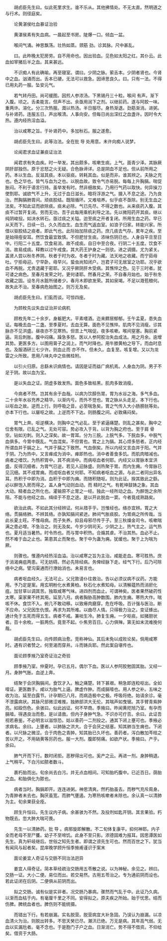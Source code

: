 <!-- { "loadSidebar": true } -->
　　胡卣臣先生曰。似此死里求生。谁不乐从。其他拂情处。不无太直。然明道之与行术。则径庭矣。

　　论黄湛侯吐血暴证治验

　　黄湛侯素有失血病。一晨起至书房。陡爆一口。倾血一盆。

　　喉间气涌。神思飘荡。壮热如蒸。颈筋 劲。诊其脉。尺中甚乱。

　　曰。此昨晚太犯房劳。自不用命也。因出验血。见色如太阳之红。其仆云。此血如宰猪后半之血。其来甚远。

　　不识痴人有此确喻。再至寝室。谓曰。少阴之脉。萦舌本。少阴者肾也。今肾中之血。汹涌而出。舌本已硬。无法可以救急。因谛思良久。曰。只有一法。不得已用丸药一服。坠安元气。

　　若气转丹田。尚可缓图。因煎人参浓汤。下黑锡丹三十粒。喉间 有声。渐下入腹。顷之。舌柔能言。但声不出。余亟用润下之剂。以继前药。遂与阿胶一味。重两许。溶化。分三次热服。溉以热汤。半日服尽。身热渐退。劲筋渐消。进粥。与补肾药。连服五日。声出喉清。人事向安。但每日尚出深红之血盏许。因时令大热。遵内经热淫血溢。

　　治以咸寒之旨。于补肾药中。多加秋石。服之遂愈。

　　胡卣臣先生曰。此等治法。全在批 导 处用意。未许向痴人说梦。

　　论闻君求血证兼痰证治法

　　闻君求有失血疾。时一举发。其出颇多。咳嗽生痰。上气。面青少泽。其脉厥阴肝部独伤。原于忿怒之火无疑。合色脉谛详。总是阴血不足也。但从前所用之药。本以生血。反滋其痰。本以驱痰。转耗其血。似是而非。谁其辨之。夫脉之充也。色之华也。皆气与血为之也。以脱血故。致令气亦易脱。每每上升胸膈。喘促胀闷。不利于语言行持。虽举发有时。然非细故矣。乃用行气药以取快。何异操刀使割耶。诚欲气不上升。无过于血日滋长。暗将浮游之气。摄入不息之途。乃为良治。然胸膈肺胃间。顽痰胶结。既阻循环。又难培养。似乎痰不亟除。别无生血之法矣。不知此证而欲除痰。痰未必除。气已先尽。不得之数也。从来痰药入腹。其痰不过暂开复闭。劳而无功。吾于此每用乘机利导之法。先以微阳药开其痰。继以纯阴峻投。如决水转石。亟过痰之关隘。迨至痰之开者复闭。所用生血之药。早已从天而下。日续一日。久久而血生。血生而气返血室。如浪子归家。转能兴家。所借以驱胶结之痰者。即此气也。此际始加除痰之药。庶几痰去气存。累年之疾。至是始得痊安耳。然饮食最宜致慎。不但肥甘生痰。浓味伤阴已也。人身自平旦至日中。行阳二十五度。饮食易消。故不成痰。自日中至合夜。行阴二十五度。饮食不消。故易成痰。释教以过午戒食。其大药王护身之一则欤。进之调摄。尤为紧关。盖贤人尝以秋冬养阴。秋者于时为收。冬者于时为藏。法天地之收藏。而宁茹毋吐。宁拒毋迎。宁早卧。毋早兴。蛰虫尚知闭户。岂君子可无居室之功耶。况乎欲血不再脱。尤贵退藏于密耶。又况乎厥阴肝木受病。其憔悴之色。见于三时者。犹可诿之病色。至春月发荣之时。更何诿耶。然春月之荣。不自春月始也。始于秋冬收藏之固。设冬月水脏所储者少。春月木即欲发荣。其如泉竭。不足以溉苞稂何。故失此不治。至春病危始图之。则万无及矣。

　　胡卣臣先生曰。扪虱而谈。可惊四座。

　　为顾枚先议失血证治并论病机

　　顾枚先年二十余岁。身躯肥大。平素嗜酒。迩来鳏居郁郁。壬午孟夏。患失血证。每晚去血一二盏。至季夏时。去血无算。面色不见憔悴。肌肉不见消瘦。诊其脉亦不见洪盛。昼夜亦不见寒热。但苦上气喘促。夜多咳嗽。喉间窒塞。胸前紧逼。背后刺胀。腹中闷痛。躁急多怒。医以人参阿胶治失血成法。用之月余。逾增其势。更医多方。以图用膏子之润上。而气时降也。用牛膝黄柏之导下。而血时息也。及服酒研三七少许。则血止而 亦不作。但未久。血复至。咳复增。又以为龙雷之火所致。思用八味丸中之些微桂附。

　　以引火归原。总繇未识病情也。请因是证而益广病机焉。人身血为阴。男子不足于阴。故以血为宝。

　　是以失血之证。阴虚多致发热。面色多致枯黑。肌肉多致消瘦。

　　今病者不然。岂其有余于血哉。以病为饮醇伤胃。胃为水谷之海。多气多血。二十余年水谷充养之精华。以渐内亏。而外不觉也。胃之脉从头走足。本下行也。以呕血之故。逆而上行。则呼吸之音。必至喘急矣。胃之气传入大小肠膀胱等处。亦本下行也。以屡呕之故。上逆而不下达。则肠腹之间。必致痛闷矣。

　　胃气上奔。呕逆横决。则胸中之气必乱。至于紧逼痛楚。则乱之甚矣。胸中之位舍有限。已乱之气。无处可容。势必攻入于背。以背为胸之府也。至于肩 骨空。钻如刃刺。则入之深矣。故一胃耳。分为三脘。上脘气多。下脘血多。中脘气血俱多。今胃中既乱。气血混矣。不但胃也。胃之上为膈。其心烦多怒者。正内经所谓血并于膈之上。气并于膈之下致然。气血倒矣。所以内经又言血并于阳。气并于阴。乃为热中。又言瘅成为消中。瘅即热也。消中者善食多饥。而肌肉暗减也。病者之嗜饮。为热积胃中。其不病消中。而病呕血者何耶。内经又以胃脉本宜洪盛。反得沉细者。为胃气已逆。若见人迎脉盛。则热聚于胃。而内生痈。今胃脉已见沉细。其不成胃痈。而成呕血者又何耶。不知病者呕血之源。与此二者同出异名耳。热积于中即为消。血积于中即为痈。而随积随呕。则为此证。揆其致此之繇。必以醉饱入房而得之。盖人身气动则血动。而 精时之气。有乾坤鼓铸之象。其血大动。精者血之所化也。灌输原不止胃之一经。独此一经所动之血。为醉饱之余所阻。不能与他经之血。缉续于不息之途。是以开此脱血一窦。今者竟成熟路矣。

　　欲治此病。不如此其分经辨证。何从措手乎。岂惟经也。络亦宜辨。胃之大络。贯膈络肺。不辨其络。亦孰知膈间紧迸。肺间气胀痰胶。为胃病之所传哉。当此长夏土旺。不惟母病。而子失养。抑且母邪尽传于子。至三秋燥金司令。咳嗽喘满之患必增。不急治之。则无及矣。今岁少阴司天。少阴之上。热气主之。运气热也。夏月适当暑热。时令热也。而与胃中积热。合煽其虐。不治其热。血必不止。然不难于血之止也。第患其止而聚也。聚于中为蛊为痈。犹缓也。聚于上为喘为厥。

　　则骤也。惟遵内经热淫血溢。治以咸寒之旨为主治。咸能走血。寒可胜热。庶于消渴痈疽两患。可无妨碍。然必先除经病。务俾经脉下走。经气下行。后乃可除络中之病。譬沟渠通而行潦始消也。未易言也。

　　病者呕血经久。无法可止。父兄敦请仆往救治。告以必须议病不议药。方能用。予乃定是案。用玄明粉化水煮黄柏。秋石化水煮知母。以清解蕴热而消瘀化疽。加甘草以调其苦。独取咸寒气味。进四剂而血止。可谓神矣。医者果然破药性太寒。渠家果不终其用。延至八月。病者胸胁高肿数围。肺内生痈。寒热大作。喘咳不休。食饮不入。俯几不敢动移。以致瘠肉磨穿。危在呼吸。百计强与医治。断不应命。父兄因生仇恨。再求为其所难。以曲尽人情。只得极力治之。变证蜂出。通计免于五死而得五生。病者不戒。兼啖生冷。肺复生痈。一夕呕痰。如猪胆状者。百十余枚。一脏两伤。竟至不起。仆焦劳百日。心力俱殚。第无如末流难挽何哉。

　　胡卣臣先生曰。向传顾病治愈。竞称神仙。其后未免以成败论矣。倘用咸寒时。遇有识者赞之。何至渴而穿井。斗而铸兵耶。然此案自堪传也。

　　面论顾季掖乃室奇证治之奇验

　　顾季掖乃室。仲夏时。孕已五月。偶尔下血。医以人参阿胶勉固其胎。又经一月。身肿气胀。血逆上奔。

　　结聚于会厌胸膈间。食饮才入。触之痛楚。转下甚艰。稍急即连粒呕出。全如噎证。更医数手。咸以为胎气上逼。脾虚作肿。而成膈噎也。用人参之补。五味之收为治。延至白露节。计孕期已八月。而病造极中之极。呼吸将绝。始请余诊。毫不泄露病状。其脉尺部微涩难推。独肺部洪大无伦。其喘声如曳锯。其手臂青紫肿亮。如殴伤色。余骇曰。似此凶证。何不早商。季掖曰。昨闻黄咫旭乃室。有孕而膈噎。得遇良治而愈。是以请救。但内子身肿气急。不识亦可疗否。余曰。此证吾视若悬鉴。不必明言以滋惊恐。姑以善药一二剂投之。通其下闭上壅可也。季掖必求病名。余曰。上壅者。以肺脉之洪大。合于会厌之结塞。知其肺当生痈也。下闭者。以尺脉之微涩。合于肉色之青肿。知其胎已久坏也。善药者。泻白散加芩桔之苦以开之。不用硝黄等厉药也。服一大剂。腹即努痛。如欲产状。季掖曰。产乎。余曰。

　　肺气开而下行。数时闭拒。恶秽得出可也。奚产之云。再进一剂。身肿稍退。上气稍平。下白污如脓者数斗。

　　裹朽胎而出。旬余尚去白污。并无点血相间。可知胎朽腹中。已近百日。荫胎之血。和胎俱化为脓也。

　　病者当时。胸膈即开。连连进粥。神思清爽。然朽胎虽去。而秽气充斥周身。为青肿者未去也。胸厌虽宽。而肺气壅遏。为寒热咳嗽者未除也。余认真一以清肺为主。旬余果获全痊。

　　顾生升恒曰。先生议内子病。余甚骇为不然。及投剂如匙开钥。其言果验。朽物既去。忽大肿大喘可畏。

　　先生一以清肺药。批 导 。病邪旋即解散。不二旬体复康平。抑何神耶。内子全而老母不至尸饔。幼子不至啼饥。此身不至只影。浓德固难为报耳。因思谭医如先生。真为轩岐继后。世俗之知先生者。即谓之谤先生可也。然而百世之下。犹当有闻风与起者矣。昆庠晚学顾升恒季掖甫谨识于案末

　　面论姜宜人奇证与交肠不同治法迥异

　　姜宜人得奇证。简本草经疏治交肠用五苓散之说。以为神秘。余见之。辨曰。交肠一证。大小二便。易位而出。若交易然。古用五苓治之。专为通前阴而设也。若此证闭在后阴。二便俱从前阴而出。

　　拟之交肠。诚有似是实非者。况交肠乃暴病。骤然而气乱于中。此证乃久病。以渐而血枯于内。有毫厘千里之不同。安得拟之。原夫疾之所始。始于忧思。结而伤脾。脾统血者也。脾伤则不能统摄。

　　而错出下行。有若崩漏。实名脱营。脱营病宜大补急固。乃误认为崩漏。以凉血清火为治。则脱出转多。不思天癸已尽。潮汛已绝。万无是病。其年高气弱。无血以实漏卮者。毫不念也。于是胞门子户之血。日渐消亡。势不得不借资。不仰给矣。借资于大肠。

